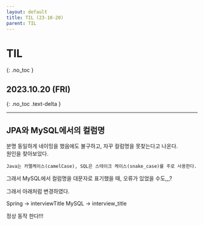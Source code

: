 ```yaml
---
layout: default
title: TIL (23-10-20)
parent: TIL
---
```


# TIL
{: .no_toc }

## 2023.10.20 (FRI)
{: .no_toc .text-delta }

---

## JPA와 MySQL에서의 컬럼명

분명 동일하게 네이밍을 했음에도 불구하고, 자꾸 컬럼명을 못찾는다고 나온다.  
원인을 찾아보았다.  

    Java는 카멜케이스(camelCase), SQL은 스테이크 케이스(snake_case)를 주로 사용한다.

그래서 MySQL에서 컬럼명을 대문자로 표기했을 때, 오류가 있었을 수도,,,?  

그래서 아래처럼 변경하였다.
  
Spring -> interviewTitle
MySQL -> interview_title

정상 동작 한다!!!
